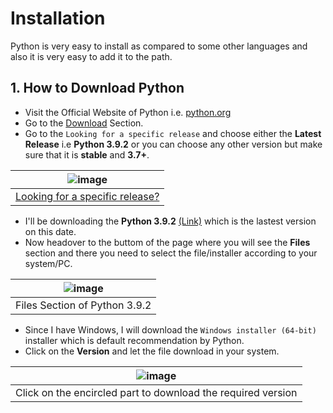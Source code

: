 # Installation

Python is very easy to install as compared to some other languages and also it is very easy to add it to the path.

## 1. How to Download Python
- Visit the Official Website of Python i.e. [python.org](https://www.python.org)
- Go to the [Download](https://www.python.org/downloads/) Section.
- Go to the `Looking for a specific release` and choose either the **Latest Release** i.e **Python 3.9.2** or you can choose any other version but make sure that it is **stable** and **3.7+**.

![image](https://user-images.githubusercontent.com/39031660/110851483-1b263380-82d7-11eb-96b9-6c85b90e1e28.png) |
------------ |
[Looking for a specific release?](https://www.python.org/downloads/) |

- I'll be downloading the **Python 3.9.2** [(Link)](https://www.python.org/downloads/release/python-392/) which is the lastest version on this date.
- Now headover to the buttom of the page where you will see the **Files** section and there you need to select the file/installer according to your system/PC.

![image](https://user-images.githubusercontent.com/39031660/110852413-5aa14f80-82d8-11eb-9c9b-10121b78f9c7.png) |
------------ |
Files Section of Python 3.9.2 |

- Since I have Windows, I will download the `Windows installer (64-bit)` installer which is default recommendation by Python.
- Click on the **Version** and let the file download in your system.

![image](https://user-images.githubusercontent.com/39031660/110852901-f0d57580-82d8-11eb-933c-254390c4526c.png) |
------------ |
Click on the encircled part to download the required version |




